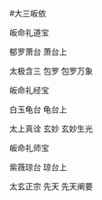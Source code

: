 #大三皈依



皈命礼道宝

郁罗萧台 萧台上

太极含三 包罗 包罗万象



皈命礼经宝

白玉龟台 龟台上

太上真诠 玄妙 玄妙生光



皈命礼师宝

紫薇琼台 琼台上

太玄正宗 先天 先天阐要
